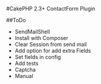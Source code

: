 #CakePHP 2.3+ ContactForm Plugin

##ToDo
- SendMailShell
- Install with Composer
- Clear Session from send mail
- Add option for add extra Fields
- Set fields in config
- Add tests
- Captcha
- Manual
